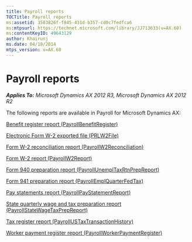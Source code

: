 ```yaml
---
title: Payroll reports
TOCTitle: Payroll reports
ms:assetid: 3503826f-f845-431d-b357-cd0c7fedfca6
ms:mtpsurl: https://technet.microsoft.com/library/JJ713633(v=AX.60)
ms:contentKeyID: 49643129
author: Khairunj
ms.date: 04/18/2014
mtps_version: v=AX.60
---
```


# Payroll reports 


_**Applies To:** Microsoft Dynamics AX 2012 R3, Microsoft Dynamics AX 2012 R2_

The following reports are available in Payroll for Microsoft Dynamics AX:

[Benefit register report (PayrollBenefitRegister)](benefit-register-report-payrollbenefitregister.md)

[Electronic Form W-2 exported file (PRLW2File)](electronic-form-w-2-exported-file-prlw2file.md)

[Form W-2 reconciliation report (PayrollW2Reconciliation)](form-w-2-reconciliation-report-payrollw2reconciliation.md)

[Form W-2 report (PayrollW2Report)](form-w-2-report-payrollw2report.md)

[Form 940 preparation report (PayrollUnemplTaxRtnPrepReport)](form-940-preparation-report-payrollunempltaxrtnprepreport.md)

[Form 941 preparation report (PayrollEmplQuarterFedTax)](form-941-preparation-report-payrollemplquarterfedtax.md)

[Pay statements report (PayrollPayStatementReport)](pay-statements-report-payrollpaystatementreport.md)

[State quarterly wage and tax preparation report (PayrollStateWageTaxPrepReport)](state-quarterly-wage-and-tax-preparation-report-payrollstatewagetaxprepreport.md)

[Tax register report (PayrollUSTaxTransactionHistory)](tax-register-report-payrollustaxtransactionhistory.md)

[Worker payment register report (PayrollWorkerPaymentRegister)](worker-payment-register-report-payrollworkerpaymentregister.md)

  


